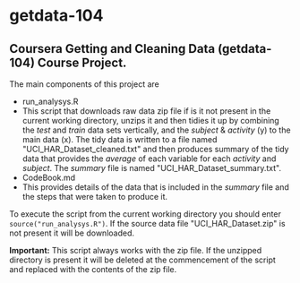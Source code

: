 # getdata-104

## Coursera Getting and Cleaning Data (getdata-104) Course Project.

The main components of this project are

* run_analysys.R
 * This script that downloads raw data zip file if is it not present in the current working directory, unzips it and then tidies it up by combining the _test_ and _train_ data sets vertically, and the _subject_ & _activity_ (y) to the main data (x).  The tidy data is written to a file named "UCI_HAR_Dataset_cleaned.txt" and then produces summary of the tidy data that provides the _average_ of each variable for each _activity_ and _subject_.  The _summary_ file is named "UCI_HAR_Dataset_summary.txt".
* CodeBook.md
 * This provides details of the data that is included in the _summary_ file and the steps that were taken to produce it.

To execute the script from the current working directory you should enter `source("run_analysys.R")`.  If the source data file "UCI_HAR_Dataset.zip" is not present it will be downloaded.

**Important:** This script always works with the zip file.  If the unzipped directory is present it will be deleted at the commencement of the script and replaced with the contents of the zip file.
